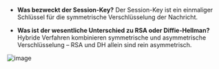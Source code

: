 * **Was bezweckt der Session-Key?**
  Der Session-Key ist ein einmaliger Schlüssel für die symmetrische Verschlüsselung der Nachricht.

* **Was ist der wesentliche Unterschied zu RSA oder Diffie-Hellman?**
  Hybride Verfahren kombinieren symmetrische und asymmetrische Verschlüsselung – RSA und DH allein sind rein asymmetrisch.


![image](https://github.com/user-attachments/assets/8ce0a64d-307e-43d6-a19a-c2be03da3b53)
